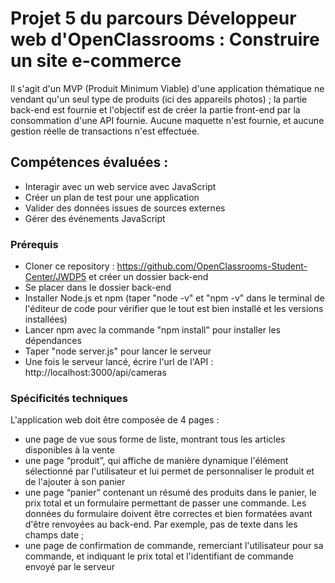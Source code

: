 # Projet 5 du parcours Développeur web d'OpenClassrooms : Construire un site e-commerce

Il s'agit d'un MVP (Produit Minimum Viable) d'une application thématique ne vendant qu'un seul type de produits (ici des appareils photos) ; la partie back-end est fournie et l'objectif est de créer la partie front-end par la consommation d'une API fournie. Aucune maquette n'est fournie, et aucune gestion réelle de transactions n'est effectuée.

## Compétences évaluées :
- Interagir avec un web service avec JavaScript
- Créer un plan de test pour une application
- Valider des données issues de sources externes
- Gérer des événements JavaScript

### Prérequis
- Cloner ce repository : https://github.com/OpenClassrooms-Student-Center/JWDP5 et créer un dossier back-end
- Se placer dans le dossier back-end 
- Installer Node.js et npm (taper "node -v" et "npm -v" dans le terminal de l'éditeur de code pour vérifier que le tout est bien installé et les versions installées)
- Lancer npm avec la commande "npm install" pour installer les dépendances
- Taper "node server.js" pour lancer le serveur
- Une fois le serveur lancé, écrire l'url de l'API : http://localhost:3000/api/cameras

### Spécificités techniques

L'application web doit être composée de 4 pages :
- une page de vue sous forme de liste, montrant tous les articles disponibles
à la vente
- une page “produit”, qui affiche de manière dynamique l'élément
sélectionné par l'utilisateur et lui permet de personnaliser le produit et de
l'ajouter à son panier
- une page “panier” contenant un résumé des produits dans le panier, le prix
total et un formulaire permettant de passer une commande. Les données
du formulaire doivent être correctes et bien formatées avant d'être
renvoyées au back-end. Par exemple, pas de texte dans les champs date ;
- une page de confirmation de commande, remerciant l'utilisateur pour sa
commande, et indiquant le prix total et l'identifiant de commande envoyé
par le serveur


